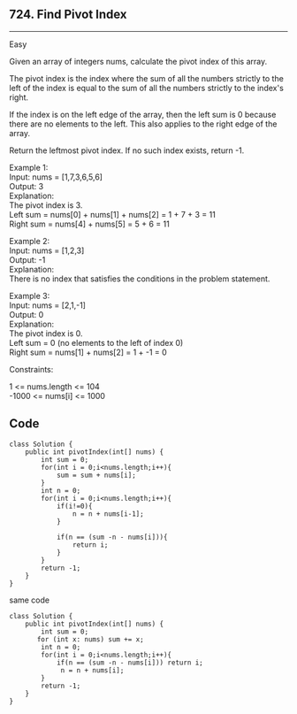 ## 724. Find Pivot Index
---
Easy

Given an array of integers nums, calculate the pivot index of this array.

The pivot index is the index where the sum of all the numbers strictly to the left of the index is equal to the sum of all the numbers strictly to the index's right.

If the index is on the left edge of the array, then the left sum is 0 because there are no elements to the left. This also applies to the right edge of the array.

Return the leftmost pivot index. If no such index exists, return -1.

 

Example 1:  
Input: nums = [1,7,3,6,5,6]  
Output: 3  
Explanation:  
The pivot index is 3.  
Left sum = nums[0] + nums[1] + nums[2] = 1 + 7 + 3 = 11  
Right sum = nums[4] + nums[5] = 5 + 6 = 11  

Example 2:  
Input: nums = [1,2,3]  
Output: -1  
Explanation:  
There is no index that satisfies the conditions in the problem statement. 

Example 3:  
Input: nums = [2,1,-1]  
Output: 0  
Explanation:  
The pivot index is 0.  
Left sum = 0 (no elements to the left of index 0)  
Right sum = nums[1] + nums[2] = 1 + -1 = 0  
 

Constraints:

1 <= nums.length <= 104  
-1000 <= nums[i] <= 1000


## Code

```
class Solution {
    public int pivotIndex(int[] nums) {
        int sum = 0;
        for(int i = 0;i<nums.length;i++){
            sum = sum + nums[i];
        }
        int n = 0;
        for(int i = 0;i<nums.length;i++){
            if(i!=0){
                n = n + nums[i-1];
            }
            
            if(n == (sum -n - nums[i])){
                return i;
            }    
        }
        return -1;
    }
}
```

same code 
```
class Solution {
    public int pivotIndex(int[] nums) {
        int sum = 0;
       for (int x: nums) sum += x;
        int n = 0;
        for(int i = 0;i<nums.length;i++){
            if(n == (sum -n - nums[i])) return i;   
             n = n + nums[i];
        }
        return -1;
    }
}
```